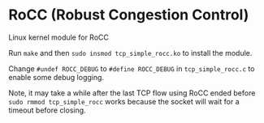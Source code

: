 # RoCC (Robust Congestion Control)

Linux kernel module for RoCC

Run `make` and then `sudo insmod tcp_simple_rocc.ko` to install the module.

Change `#undef ROCC_DEBUG` to `#define ROCC_DEBUG` in `tcp_simple_rocc.c` to enable some debug logging.

Note, it may take a while after the last TCP flow using RoCC ended before `sudo rmmod tcp_simple_rocc` works because the socket will wait for a timeout before closing.

